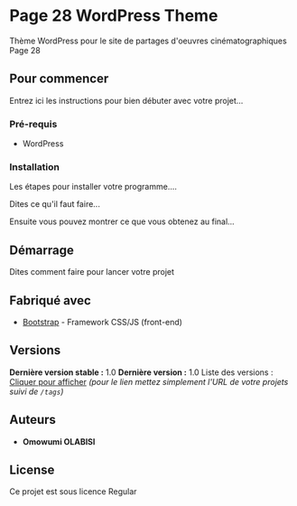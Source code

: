 # Page 28 WordPress Theme

Thème WordPress pour le site de partages d'oeuvres cinématographiques Page 28

## Pour commencer

Entrez ici les instructions pour bien débuter avec votre projet...

### Pré-requis

- WordPress


### Installation

Les étapes pour installer votre programme....

Dites ce qu'il faut faire...


Ensuite vous pouvez montrer ce que vous obtenez au final...

## Démarrage

Dites comment faire pour lancer votre projet

## Fabriqué avec

* [Bootstrap](https://getbootstrap.com/) - Framework CSS/JS (front-end)


## Versions
**Dernière version stable :** 1.0
**Dernière version :** 1.0
Liste des versions : [Cliquer pour afficher](https://github.com/your/project-name/tags)
_(pour le lien mettez simplement l'URL de votre projets suivi de ``/tags``)_

## Auteurs
* **Omowumi OLABISI**

## License

Ce projet est sous licence Regular



